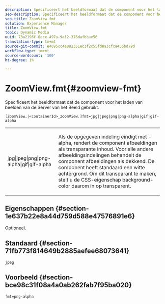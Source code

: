 ```yaml
---
description: Specificeert het beeldformaat dat de component voor het laden van beelden van de Server van het Beeld gebruikt.
seo-description: Specificeert het beeldformaat dat de component voor het laden van beelden van de Server van het Beeld gebruikt.
seo-title: ZoomView.fmt
solution: Experience Manager
title: ZoomView.fmt
topic: Dynamic Media
uuid: 73a2196f-0ece-497a-9a12-376dafbbae56
translation-type: tm+mt
source-git-commit: e4695cc4e882351ec3f2c55fd8a3cfca455bd79d
workflow-type: tm+mt
source-wordcount: '100'
ht-degree: 1%

---
```



# ZoomView.fmt{#zoomview-fmt}

Specificeert het beeldformaat dat de component voor het laden van beelden van de Server van het Beeld gebruikt.

`[ZoomView.|<containerId>_zoomView.]fmt=jpg|jpeg|png|png-alpha|gif|gif-alpha`

<table id="table_441553CD34C94A58A9D7CBF772DEDDB6"> 
 <tbody> 
  <tr> 
   <td colname="col1"> <p> <span class="codeph"> jpg|jpeg|png|png-alpha|gif|gif-alpha</span> </p> </td> 
   <td colname="col2"> <p> Als de opgegeven indeling eindigt met <span class="codeph"> -alpha</span>, rendert de component afbeeldingen als transparante inhoud. Voor alle andere afbeeldingsindelingen behandelt de component afbeeldingen als dekkend. De component heeft standaard een witte achtergrond. Om dit transparant te maken, stelt u de CSS-eigenschap <span class="codeph"> background-color</span> daarom in op <span class="codeph"> transparent</span>. </p> </td> 
  </tr> 
 </tbody> 
</table>

## Eigenschappen {#section-1e637b22e8a44d759d588e47576891e6}

Optioneel.

## Standaard {#section-71fb773f814649b2885aefee68073641}

`jpeg`

## Voorbeeld {#section-bce98c31f08a4a0ab262fab7f95ba020}

`fmt=png-alpha`
